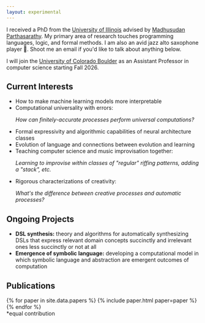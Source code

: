 ```yaml
---
layout: experimental
---
```


I received a PhD from the [University of Illinois][uiuc] advised by
[Madhusudan Parthasarathy][madhu]. My primary area of research touches
programming languages, logic, and formal methods. I am also an avid
jazz alto saxophone player 🎷. Shoot me an email if you'd like to talk
about anything below.

<!-- I will be an Assistant Professor in Computer Science at the -->
<!-- [University of Colorado Boulder][cu] starting Fall of 2026.  -->

<!-- <h3 id="job">I will be joining the University of Colorado Boulder as -->
<!-- an Assistant Professor in Computer Science starting Fall -->
<!-- of 2026. </h3> -->

I will join the [University of Colorado Boulder][cu] as an
Assistant Professor in computer science starting Fall 2026.

## Current Interests

<section id="interests">
<ul class="custom-list">
<!-- <li>Bridges between natural language and formal computer language</li> -->
<li>How to make machine learning models more interpretable </li>
<!-- <li>Data-driven, automated construction of DSLs</li> -->
<!-- <li>Data-driven techniques for making conjectures in math and science</li> -->
<li>Computational universality with errors:
<p class="subtext"><i>How can finitely-accurate processes perform universal computations?</i></p>
</li>
<li>Formal expressivity and algorithmic capabilities of neural
architecture classes</li>
<li>Evolution of language and connections between evolution and learning</li>
<!-- <li>Human-computer collaborative music improvisation</li> -->
<li>Teaching computer science and music improvisation together:
<p class="subtext"><i>Learning to improvise within classes of
"regular" riffing patterns, adding a "stack", etc. </i></p>
</li>
<li>Rigorous characterizations of creativity:
<p class="subtext"><i>What's the difference between creative processes and automatic processes?</i></p>
</li>
</ul>
</section>

## Ongoing Projects

<section id="projects">
<ul class="custom-list">

<li><b>DSL synthesis:</b> theory and algorithms for
automatically synthesizing DSLs that
express relevant domain concepts succinctly and irrelevant ones less
succinctly or not at all  </li>

<li><b>Emergence of symbolic language:</b> developing a computational
model in which symbolic language and abstraction are emergent outcomes
of computation</li>

<!-- <li><b>Example-driven geometry proofs</b>: using small diagrams to guide -->
<!-- auxiliary constructions in geometry proofs </li> -->

</ul>
</section>

[cu]: https://www.colorado.edu/cs/
[uiuc]: https://illinois.edu/
[cs]: https://cs.illinois.edu/
[madhu]: https://madhu.cs.illinois.edu/

## Publications

<section id="papers">
{% for paper in site.data.papers %}
{% include paper.html paper=paper %}
{% endfor %}

<br>
*equal contribution
</section>
